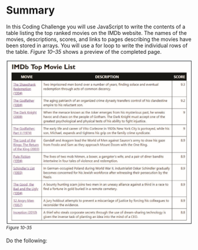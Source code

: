 # Summary

In this Coding Challenge you will use JavaScript to write the contents of a table listing the top ranked movies on the IMDb website. The names of the movies, descriptions, scores, and links to pages describing the movies have been stored in arrays. You will use a for loop to write the individual rows of the table. *Figure 10–35* shows a preview of the completed page. 

![A page titled, I M D b top movie list displays the list of 10 movies with its description and score in the form of table. It has three columns and the column headers reads, movie, description and score.  ](../assets/8k3oUFjxSqy9DgOr7OF6.png)
<sup>*Figure 10-35*</sup>

Do the following: